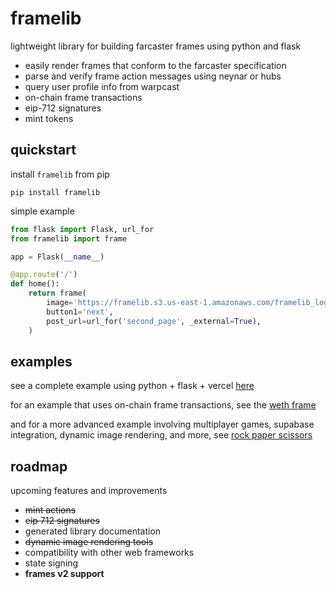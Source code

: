 # framelib

lightweight library for building farcaster frames using python and flask

- easily render frames that conform to the farcaster specification
- parse and verify frame action messages using neynar or hubs
- query user profile info from warpcast
- on-chain frame transactions
- eip-712 signatures
- mint tokens


## quickstart

install `framelib` from pip
```
pip install framelib
```

simple example
```python
from flask import Flask, url_for
from framelib import frame

app = Flask(__name__)

@app.route('/')
def home():
    return frame(
        image='https://framelib.s3.us-east-1.amazonaws.com/framelib_logo.png',
        button1='next',
        post_url=url_for('second_page', _external=True),
    )
```

## examples

see a complete example using python + flask + vercel [here](https://github.com/devinaconley/python-frames/tree/main/examples/simple)

for an example that uses on-chain frame transactions, see the [weth frame](https://github.com/devinaconley/python-frames/tree/main/examples/transaction)

and for a more advanced example involving multiplayer games, supabase integration, dynamic image rendering, and more,
see [rock paper scissors](https://github.com/devinaconley/rock-paper-scissors)


## roadmap

upcoming features and improvements
- ~~mint actions~~
- ~~eip 712 signatures~~
- generated library documentation
- ~~dynamic image rendering tools~~
- compatibility with other web frameworks
- state signing
- **frames v2 support**
